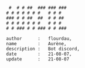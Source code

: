 
     #  # # ##  ### ### ###
    # # # # # # #   # # #  
    ### # # ##  ##  # # ## 
    # # # # # # #   # # #  
    # # ### # # ### # # ###

    author      :   flourdau,
    name        :   Aurène,
    description :   Bot discord,
    date        :   21-08-07,
    update      :   21-08-07

